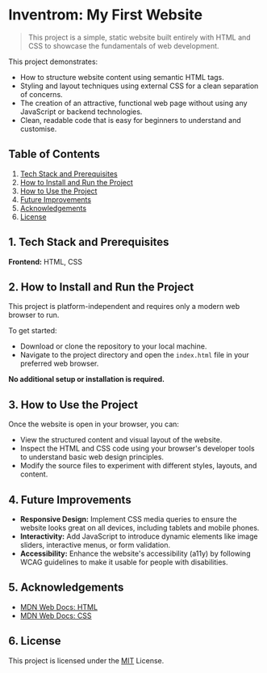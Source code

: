 
# Inventrom: My First Website

> This project is a simple, static website built entirely with HTML and CSS to showcase the fundamentals of web development.

This project demonstrates:
- How to structure website content using semantic HTML tags.
- Styling and layout techniques using external CSS for a clean separation of concerns.
- The creation of an attractive, functional web page without using any JavaScript or backend technologies.
- Clean, readable code that is easy for beginners to understand and customise.

## Table of Contents

1. [Tech Stack and Prerequisites](#1-tech-stack-and-prerequisites)
2. [How to Install and Run the Project](#2-how-to-install-and-run-the-project)
3. [How to Use the Project](#3-how-to-use-the-project)
4. [Future Improvements](#4-future-improvements)
5. [Acknowledgements](#5-acknowledgements)
6. [License](#6-license)

## 1. Tech Stack and Prerequisites

**Frontend:** HTML, CSS

## 2. How to Install and Run the Project

This project is platform-independent and requires only a modern web browser to run.

To get started:
- Download or clone the repository to your local machine.
- Navigate to the project directory and open the `index.html` file in your preferred web browser.

**No additional setup or installation is required.**

## 3. How to Use the Project

Once the website is open in your browser, you can:
- View the structured content and visual layout of the website.
- Inspect the HTML and CSS code using your browser's developer tools to understand basic web design principles.
- Modify the source files to experiment with different styles, layouts, and content.

##  4. Future Improvements

- **Responsive Design:** Implement CSS media queries to ensure the website looks great on all devices, including tablets and mobile phones.
- **Interactivity:** Add JavaScript to introduce dynamic elements like image sliders, interactive menus, or form validation.
- **Accessibility:** Enhance the website's accessibility (a11y) by following WCAG guidelines to make it usable for people with disabilities.

## 5. Acknowledgements
 - [MDN Web Docs: HTML](https://developer.mozilla.org/docs/Web/HTML)
 - [MDN Web Docs: CSS](https://developer.mozilla.org/docs/Web/CSS)

## 6. License
This project is licensed under the [MIT](LICENSE) License.
